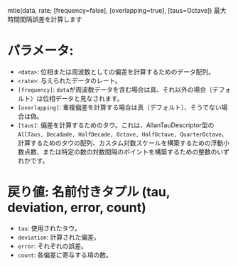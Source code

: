 mtie(data, rate; [frequency=false], [overlapping=true], [taus=Octave]) 最大時間間隔誤差を計算します

# パラメータ:

  * `<data>`:			位相または周波数としての偏差を計算するためのデータ配列。
  * `<rate>`:			与えられたデータのレート。
  * `[frequency]`:	`data`が周波数データを含む場合は真、それ以外の場合（デフォルト）は位相データと見なされます。
  * `[overlapping]`:	重複偏差を計算する場合は真（デフォルト）、そうでない場合は偽。
  * `[taus]`:			偏差を計算するためのタウ。これは、AllanTauDescriptor型の`AllTaus, Decadade, HalfDecade, Octave, HalfOctave, QuarterOctave`、計算するためのタウの配列、カスタム対数スケールを構築するための浮動小数点数、または特定の数の対数間隔のポイントを構築するための整数のいずれかです。

# 戻り値: 名前付きタプル (tau, deviation, error, count)

  * `tau`:		使用されたタウ。
  * `deviation`:	計算された偏差。
  * `error`:		それぞれの誤差。
  * `count`:		各偏差に寄与する項の数。

